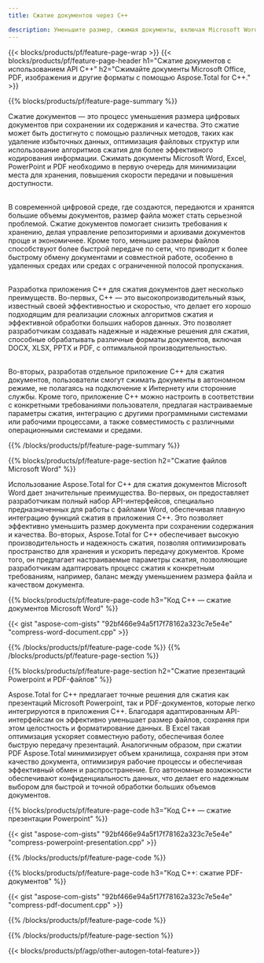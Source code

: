 ```yaml
---
title: Сжатие документов через C++

description: Уменьшите размер, сжимая документы, включая Microsoft Word, Excel, PowerPoint, PDF и изображения, с помощью приложения C++. Проверьте результат сжатия онлайн.
---
```


{{< blocks/products/pf/feature-page-wrap >}}
{{< blocks/products/pf/feature-page-header h1="Сжатие документов с использованием API C++" h2="Сжимайте документы Microsoft Office, PDF, изображения и другие форматы с помощью Aspose.Total for C++." >}}

{{% blocks/products/pf/feature-page-summary %}}

Сжатие документов — это процесс уменьшения размера цифровых документов при сохранении их содержания и качества. Это сжатие может быть достигнуто с помощью различных методов, таких как удаление избыточных данных, оптимизация файловых структур или использование алгоритмов сжатия для более эффективного кодирования информации. Сжимать документы Microsoft Word, Excel, PowerPoint и PDF необходимо в первую очередь для минимизации места для хранения, повышения скорости передачи и повышения доступности.<br /><br />

В современной цифровой среде, где создаются, передаются и хранятся большие объемы документов, размер файла может стать серьезной проблемой. Сжатие документов помогает снизить требования к хранению, делая управление репозиториями и архивами документов проще и экономичнее. Кроме того, меньшие размеры файлов способствуют более быстрой передаче по сети, что приводит к более быстрому обмену документами и совместной работе, особенно в удаленных средах или средах с ограниченной полосой пропускания.<br /><br />

Разработка приложения C++ для сжатия документов дает несколько преимуществ. Во-первых, C++ — это высокопроизводительный язык, известный своей эффективностью и скоростью, что делает его хорошо подходящим для реализации сложных алгоритмов сжатия и эффективной обработки больших наборов данных. Это позволяет разработчикам создавать надежные и надежные решения для сжатия, способные обрабатывать различные форматы документов, включая DOCX, XLSX, PPTX и PDF, с оптимальной производительностью.<br /><br />

Во-вторых, разработав отдельное приложение C++ для сжатия документов, пользователи смогут сжимать документы в автономном режиме, не полагаясь на подключение к Интернету или сторонние службы. Кроме того, приложение C++ можно настроить в соответствии с конкретными требованиями пользователя, предлагая настраиваемые параметры сжатия, интеграцию с другими программными системами или рабочими процессами, а также совместимость с различными операционными системами и средами.

{{% /blocks/products/pf/feature-page-summary  %}}

{{% blocks/products/pf/feature-page-section  h2="Сжатие файлов Microsoft Word" %}}

Использование Aspose.Total for C++ для сжатия документов Microsoft Word дает значительные преимущества. Во-первых, он предоставляет разработчикам полный набор API-интерфейсов, специально предназначенных для работы с файлами Word, обеспечивая плавную интеграцию функций сжатия в приложения C++. Это позволяет эффективно уменьшить размер документа при сохранении содержания и качества. Во-вторых, Aspose.Total for C++ обеспечивает высокую производительность и надежность сжатия, позволяя оптимизировать пространство для хранения и ускорить передачу документов. Кроме того, он предлагает настраиваемые параметры сжатия, позволяющие разработчикам адаптировать процесс сжатия к конкретным требованиям, например, баланс между уменьшением размера файла и качеством документа.

{{% blocks/products/pf/feature-page-code h3="Код C++ — сжатие документов Microsoft Word" %}}

{{< gist "aspose-com-gists" "92bf466e94a5f17f78162a323c7e5e4e" "compress-word-document.cpp" >}}

{{% /blocks/products/pf/feature-page-code  %}}
{{% /blocks/products/pf/feature-page-section %}}

{{% blocks/products/pf/feature-page-section  h2="Сжатие презентаций Powerpoint и PDF-файлов" %}}

Aspose.Total for C++ предлагает точные решения для сжатия как презентаций Microsoft Powerpoint, так и PDF-документов, которые легко интегрируются в приложения C++. Благодаря адаптированным API-интерфейсам он эффективно уменьшает размер файлов, сохраняя при этом целостность и форматирование данных. В Excel такая оптимизация ускоряет совместную работу, обеспечивая более быструю передачу презентаций. Аналогичным образом, при сжатии PDF Aspose.Total минимизирует объем хранилища, сохраняя при этом качество документа, оптимизируя рабочие процессы и обеспечивая эффективный обмен и распространение. Его автономные возможности обеспечивают конфиденциальность данных, что делает его надежным выбором для быстрой и точной обработки больших объемов документов. 

{{% blocks/products/pf/feature-page-code h3="Код C++ — сжатие презентации Powerpoint" %}}

{{< gist "aspose-com-gists" "92bf466e94a5f17f78162a323c7e5e4e" "compress-powerpoint-presentation.cpp" >}}

{{% /blocks/products/pf/feature-page-code  %}}

{{% blocks/products/pf/feature-page-code h3="Код C++: сжатие PDF-документов" %}}

{{< gist "aspose-com-gists" "92bf466e94a5f17f78162a323c7e5e4e" "compress-pdf-document.cpp" >}}

{{% /blocks/products/pf/feature-page-code  %}}

{{% /blocks/products/pf/feature-page-section %}}

{{< blocks/products/pf/agp/other-autogen-total-feature>}}
